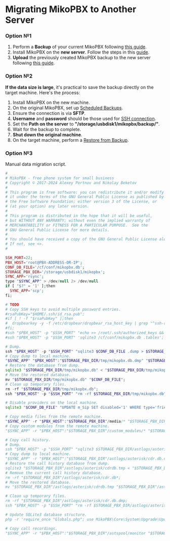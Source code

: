 # Migrating MikoPBX to Another Server

### Option №1 <a href="#user-content-variant_1" id="user-content-variant_1"></a>

1. Perform a **Backup** of your current MikoPBX following [this guide](../../modules/miko/module-backup.md).
2. Install MikoPBX on the **new server**. Follow the steps in this [guide](../../master/quick-start.md).
3. **Upload** the previously created MikoPBX backup to the new server following [this guide](../../modules/miko/module-backup.md#vosstanovlenie\_iz\_arxiva).

### Option №2 <a href="#user-content-variant_2" id="user-content-variant_2"></a>

**If the data size is large**, it's practical to save the backup directly on the target machine. Here's the process:

1. Install MikoPBX on the new machine.
2. On the original MikoPBX, set up [Scheduled Backups](../../modules/miko/module-backup.md#rezervnoe\_kopirovanie\_po\_raspisaniju).
3. Ensure the connection is via **SFTP**.
4. **Username** and **password** should be those used for [SSH connection](../troubleshooting/connecting-to-a-pbx-using-an-ssh-client.md).
5. Set the **Path on the server** to **"/storage/usbdisk1/mikopbx/backup/"**.
6. Wait for the backup to complete.
7. **Shut down the original machine**.
8. On the target machine, perform a [Restore from Backup](../../modules/miko/module-backup.md#vosstanovlenie\_iz\_arxiva).

### Option №3 <a href="#user-content-variant_3" id="user-content-variant_3"></a>

Manual data migration script.

```php
#
# MikoPBX - free phone system for small business
# Copyright © 2017-2024 Alexey Portnov and Nikolay Beketov
#
# This program is free software: you can redistribute it and/or modify
# it under the terms of the GNU General Public License as published by
# the Free Software Foundation; either version 3 of the License, or
# (at your option) any later version.
#
# This program is distributed in the hope that it will be useful,
# but WITHOUT ANY WARRANTY; without even the implied warranty of
# MERCHANTABILITY or FITNESS FOR A PARTICULAR PURPOSE.  See the
# GNU General Public License for more details.
#
# You should have received a copy of the GNU General Public License along with this program.
# If not, see <>.
#

SSH_PORT=22;
PBX_HOST='root@PBX-ADDRESS-OR-IP';
CONF_DB_FILE='/cf/conf/mikopbx.db';
STORAGE_PBX_DIR='/storage/usbdisk1/mikopbx';
SYNC_APP='rsync';
type "$SYNC_APP" > /dev/null 2> /dev/null
if [ "$?" = '1' ];then
  SYNC_APP='scp';
fi;

# TODO
# Copy SSH keys to avoid multiple password entries.
#rsaPubKey="$HOME/.ssh/id_rsa.pub";
#if [ ! -f "$rsaPubKey" ];then
#  dropbearkey -y -f /etc/dropbear/dropbear_rsa_host_key | grep "^ssh-rsa" > "$rsaPubKey";
#fi;
#ssh "$PBX_HOST" -p "$SSH_PORT" "echo >> /root/.ssh/authorized_keys && echo '$(cat "$rsaPubKey")' >> /root/.ssh/authorized_keys && nohup sh -c 'killall dropbear && /usr/sbin/dropbear -p $SSH_PORT' 2>&1 &";
#ssh "$PBX_HOST" -p "$SSH_PORT" 'sqlite3 /cf/conf/mikopbx.db .tables';

# Dump.
ssh "$PBX_HOST" -p "$SSH_PORT" "sqlite3 $CONF_DB_FILE .dump > $STORAGE_PBX_DIR/tmp/mikopbx.db.dmp";
# Copy dump to local machine.
"$SYNC_APP" "$PBX_HOST":"$STORAGE_PBX_DIR/tmp/mikopbx.db.dmp" "$STORAGE_PBX_DIR/tmp/mikopbx.db.dmp"
# Restore the database from dump.
sqlite3 "$STORAGE_PBX_DIR/tmp/mikopbx.db" < "$STORAGE_PBX_DIR/tmp/mikopbx.db.dmp";
# Move the restored database.
mv "$STORAGE_PBX_DIR/tmp/mikopbx.db" "$CONF_DB_FILE";
# Clean up temporary files.
rm -rf "$STORAGE_PBX_DIR/tmp/mikopbx.db";
ssh "$PBX_HOST" -p "$SSH_PORT" "rm -rf $STORAGE_PBX_DIR/tmp/mikopbx.db";

# Disable providers on the local machine.
sqlite3 "$CONF_DB_FILE" "UPDATE m_Sip SET disabled='1' WHERE type='friend'"

# Copy media files from the remote machine.
"$SYNC_APP" -r "$PBX_HOST":"$STORAGE_PBX_DIR"/media/* "$STORAGE_PBX_DIR"/media
# Copy custom modules from the remote machine.
"$SYNC_APP" -r "$PBX_HOST":"$STORAGE_PBX_DIR"/custom_modules/* "$STORAGE_PBX_DIR"/custom_modules

# Copy call history.
# Dump.
ssh "$PBX_HOST" -p "$SSH_PORT" "sqlite3 $STORAGE_PBX_DIR/astlogs/asterisk/cdr.db .dump > $STORAGE_PBX_DIR/astlogs/asterisk/cdr.db.dmp";
# Copy dump to local machine.
"$SYNC_APP" -r "$PBX_HOST":"$STORAGE_PBX_DIR"/astlogs/asterisk/cdr.db.dmp "$STORAGE_PBX_DIR"/astlogs/asterisk/cdr.db.dmp;
# Restore the call history database from dump.
sqlite3 "$STORAGE_PBX_DIR"/astlogs/asterisk/cdrdb.tmp < "$STORAGE_PBX_DIR"/astlogs/asterisk/cdr.db.dmp;
# Remove the current call history database.
rm -rf "$STORAGE_PBX_DIR"/astlogs/asterisk/cdr.db*;
# Move the restored database.
mv "$STORAGE_PBX_DIR"/astlogs/asterisk/cdrdb.tmp "$STORAGE_PBX_DIR"/astlogs/asterisk/cdr.db;

# Clean up temporary files.
rm -rf "$STORAGE_PBX_DIR"/astlogs/asterisk/cdr.db.dmp;
ssh "$PBX_HOST" -p "$SSH_PORT" "rm -rf $STORAGE_PBX_DIR/astlogs/asterisk/cdr.db.dmp";

# Update SQLite3 database structure.
php -r 'require_once "Globals.php"; use MikoPBX\Core\System\Upgrade\UpdateDatabase; $dbUpdater = new UpdateDatabase(); $dbUpdater->updateDatabaseStructure();'

# Copy call recordings.
"$SYNC_APP" -r "$PBX_HOST":"$STORAGE_PBX_DIR"/astspool/monitor "$STORAGE_PBX_DIR"/astspool/monitor
```
